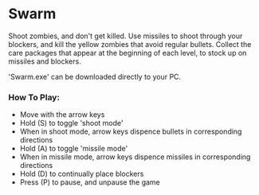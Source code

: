 # Swarm
Shoot zombies, and don't get killed.
Use missiles to shoot through your blockers, and kill the yellow zombies that avoid regular bullets.
Collect the care packages that appear at the beginning of each level, to stock up on missiles and blockers.

'Swarm.exe' can be downloaded directly to your PC.

### How To Play:
- Move with the arrow keys
- Hold (S) to toggle 'shoot mode'
- When in shoot mode, arrow keys dispence bullets in corresponding directions
- Hold (A) to toggle 'missile mode'
- When in missile mode, arrow keys dispence missiles in corresponding directions
- Hold (D) to continually place blockers
- Press (P) to pause, and unpause the game

